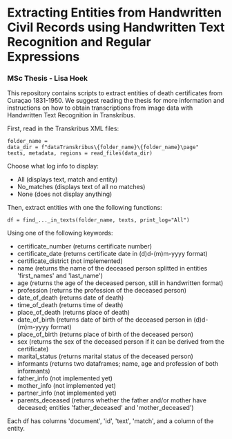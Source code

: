 # Extracting Entities from Handwritten Civil Records using Handwritten Text Recognition and Regular Expressions
### MSc Thesis - Lisa Hoek

This repository contains scripts to extract entities of death certificates from Curaçao 1831-1950. We suggest reading the thesis for more information and instructions on how to obtain transcriptions from image data with Handwritten Text Recognition in Transkribus.

First, read in the Transkribus XML files:

    folder_name = 
    data_dir = f"dataTranskribus\{folder_name}\{folder_name}\page"
    texts, metadata, regions = read_files(data_dir)

Choose what log info to display:
- All (displays text, match and entity)
- No_matches (displays text of all no matches)
- None (does not display anything)

Then, extract entities with one the following functions:

    df = find_..._in_texts(folder_name, texts, print_log="All")

Using one of the following keywords:

- certificate_number (returns certificate number)
- certificate_date (returns certificate date in (d)d-(m)m-yyyy format)
- certificate_district (not implemented)
- name (returns the name of the deceased person splitted in entities 'first_names' and 'last_name')
- age (returns the age of the deceased person, still in handwritten format)
- profession (returns the profession of the deceased person)
- date_of_death (returns date of death)
- time_of_death (returns time of death)
- place_of_death (returns place of death)
- date_of_birth (returns date of birth of the deceased person in (d)d-(m)m-yyyy format)
- place_of_birth (returns place of birth of the deceased person)
- sex (returns the sex of the deceased person if it can be derived from the certificate)
- marital_status (returns marital status of the deceased person)
- informants (returns two dataframes; name, age and profession of both informants)
- father_info (not implemented yet)
- mother_info (not implemented yet)
- partner_info (not implemented yet)
- parents_deceased (returns whether the father and/or mother have deceased; entities 'father_deceased' and 'mother_deceased')

Each df has columns 'document', 'id', 'text', 'match', and a column of the entity. 
 